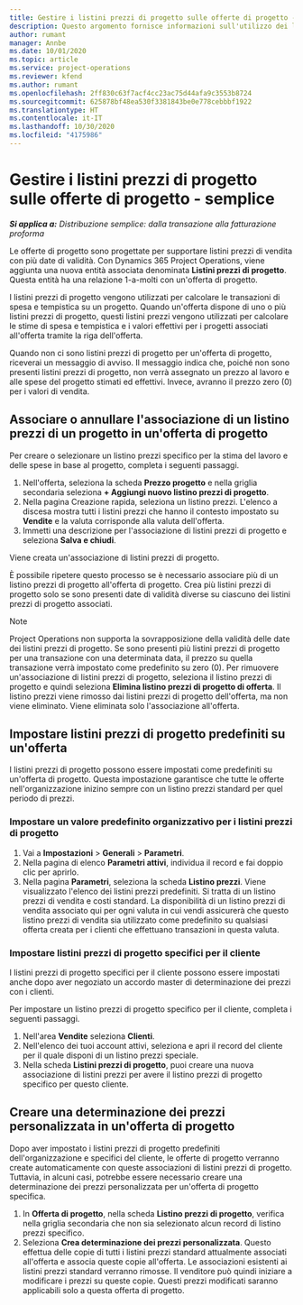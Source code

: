 ```yaml
---
title: Gestire i listini prezzi di progetto sulle offerte di progetto - semplice
description: Questo argomento fornisce informazioni sull'utilizzo dei listini prezzi di progetto sulle offerte. (Sales)
author: rumant
manager: Annbe
ms.date: 10/01/2020
ms.topic: article
ms.service: project-operations
ms.reviewer: kfend
ms.author: rumant
ms.openlocfilehash: 2ff830c63f7acf4cc23ac75d44afa9c3553b8724
ms.sourcegitcommit: 625878bf48ea530f3381843be0e778cebbbf1922
ms.translationtype: HT
ms.contentlocale: it-IT
ms.lasthandoff: 10/30/2020
ms.locfileid: "4175986"
---
```

# <a name="manage-project-price-lists-on-project-quotes---lite"></a>Gestire i listini prezzi di progetto sulle offerte di progetto - semplice

_**Si applica a:** Distribuzione semplice: dalla transazione alla fatturazione proforma_

Le offerte di progetto sono progettate per supportare listini prezzi di vendita con più date di validità. Con Dynamics 365 Project Operations, viene aggiunta una nuova entità associata denominata **Listini prezzi di progetto**. Questa entità ha una relazione 1-a-molti con un'offerta di progetto.

I listini prezzi di progetto vengono utilizzati per calcolare le transazioni di spesa e tempistica su un progetto. Quando un'offerta dispone di uno o più listini prezzi di progetto, questi listini prezzi vengono utilizzati per calcolare le stime di spesa e tempistica e i valori effettivi per i progetti associati all'offerta tramite la riga dell'offerta.

Quando non ci sono listini prezzi di progetto per un'offerta di progetto, riceverai un messaggio di avviso. Il messaggio indica che, poiché non sono presenti listini prezzi di progetto, non verrà assegnato un prezzo al lavoro e alle spese del progetto stimati ed effettivi. Invece, avranno il prezzo zero (0) per i valori di vendita.

## <a name="associate-or-disassociate-a-project-price-list-on-a-project-quote"></a>Associare o annullare l'associazione di un listino prezzi di un progetto in un'offerta di progetto

Per creare o selezionare un listino prezzi specifico per la stima del lavoro e delle spese in base al progetto, completa i seguenti passaggi.

1. Nell'offerta, seleziona la scheda **Prezzo progetto** e nella griglia secondaria seleziona **+ Aggiungi nuovo listino prezzi di progetto**.
2. Nella pagina Creazione rapida, seleziona un listino prezzi. L'elenco a discesa mostra tutti i listini prezzi che hanno il contesto impostato su **Vendite** e la valuta corrisponde alla valuta dell'offerta.
4. Immetti una descrizione per l'associazione di listini prezzi di progetto e seleziona **Salva e chiudi**.

Viene creata un'associazione di listini prezzi di progetto.

È possibile ripetere questo processo se è necessario associare più di un listino prezzi di progetto all'offerta di progetto. Crea più listini prezzi di progetto solo se sono presenti date di validità diverse su ciascuno dei listini prezzi di progetto associati.

> [!NOTE]
> Project Operations non supporta la sovrapposizione della validità delle date dei listini prezzi di progetto. Se sono presenti più listini prezzi di progetto per una transazione con una determinata data, il prezzo su quella transazione verrà impostato come predefinito su zero (0).
Per rimuovere un'associazione di listini prezzi di progetto, seleziona il listino prezzi di progetto e quindi seleziona **Elimina listino prezzi di progetto di offerta**. Il listino prezzi viene rimosso dai listini prezzi di progetto dell'offerta, ma non viene eliminato. Viene eliminata solo l'associazione all'offerta.

## <a name="set-up-default-project-price-lists-on-a-quote"></a>Impostare listini prezzi di progetto predefiniti su un'offerta

I listini prezzi di progetto possono essere impostati come predefiniti su un'offerta di progetto. Questa impostazione garantisce che tutte le offerte nell'organizzazione inizino sempre con un listino prezzi standard per quel periodo di prezzi.

### <a name="set-up-organizational-default-for-project-price-lists"></a>Impostare un valore predefinito organizzativo per i listini prezzi di progetto

1. Vai a **Impostazioni** > **Generali** > **Parametri**.
2. Nella pagina di elenco **Parametri attivi**, individua il record e fai doppio clic per aprirlo. 
3. Nella pagina **Parametri**, seleziona la scheda **Listino prezzi**. Viene visualizzato l'elenco dei listini prezzi predefiniti. Si tratta di un listino prezzi di vendita e costi standard. La disponibilità di un listino prezzi di vendita associato qui per ogni valuta in cui vendi assicurerà che questo listino prezzi di vendita sia utilizzato come predefinito su qualsiasi offerta creata per i clienti che effettuano transazioni in questa valuta.

### <a name="set-up-customer-specific-project-price-lists"></a>Impostare listini prezzi di progetto specifici per il cliente

I listini prezzi di progetto specifici per il cliente possono essere impostati anche dopo aver negoziato un accordo master di determinazione dei prezzi con i clienti.

Per impostare un listino prezzi di progetto specifico per il cliente, completa i seguenti passaggi.

1. Nell'area **Vendite** seleziona **Clienti**.
2. Nell'elenco dei tuoi account attivi, seleziona e apri il record del cliente per il quale disponi di un listino prezzi speciale.
3. Nella scheda **Listini prezzi di progetto**, puoi creare una nuova associazione di listini prezzi per avere il listino prezzi di progetto specifico per questo cliente.

## <a name="create-custom-pricing-on-a-project-quote"></a>Creare una determinazione dei prezzi personalizzata in un'offerta di progetto

Dopo aver impostato i listini prezzi di progetto predefiniti dell'organizzazione e specifici del cliente, le offerte di progetto verranno create automaticamente con queste associazioni di listini prezzi di progetto. Tuttavia, in alcuni casi, potrebbe essere necessario creare una determinazione dei prezzi personalizzata per un'offerta di progetto specifica. 

1. In **Offerta di progetto**, nella scheda **Listino prezzi di progetto**, verifica nella griglia secondaria che non sia selezionato alcun record di listino prezzi specifico.
2. Seleziona **Crea determinazione dei prezzi personalizzata**. Questo effettua delle copie di tutti i listini prezzi standard attualmente associati all'offerta e associa queste copie all'offerta. Le associazioni esistenti ai listini prezzi standard verranno rimosse. Il venditore può quindi iniziare a modificare i prezzi su queste copie. Questi prezzi modificati saranno applicabili solo a questa offerta di progetto.
